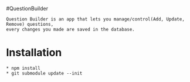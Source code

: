 #QuestionBuilder

    Question Builder is an app that lets you manage/control(Add, Update, Remove) questions, 
    every changes you made are saved in the database.


# Installation

    * npm install 
    * git submodule update --init
